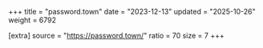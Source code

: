 +++
title = "password.town"
date = "2023-12-13"
updated = "2025-10-26"
weight = 6792

[extra]
source = "https://password.town/"
ratio = 70
size = 7
+++
